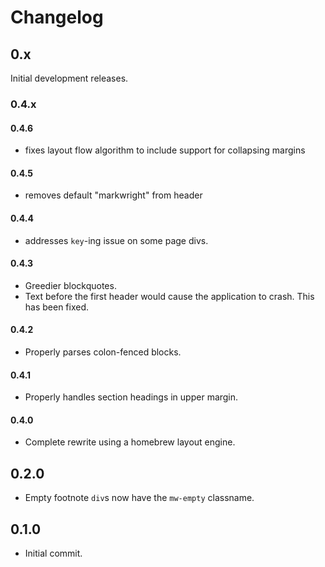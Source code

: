 # Changelog

## 0.x
Initial development releases.

### 0.4.x

#### 0.4.6
  - fixes layout flow algorithm to include support for collapsing margins

#### 0.4.5
  - removes default "markwright" from header

#### 0.4.4
  - addresses `key`-ing issue on some page divs.

#### 0.4.3
  - Greedier blockquotes.
  - Text before the first header would cause the application to crash.
    This has been fixed.

#### 0.4.2
  - Properly parses colon-fenced blocks.

#### 0.4.1
  - Properly handles section headings in upper margin.

#### 0.4.0
  - Complete rewrite using a homebrew layout engine.

## 0.2.0
  - Empty footnote `div`s now have the `mw-empty` classname.

## 0.1.0
  - Initial commit.